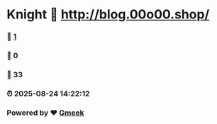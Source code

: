 # Knight :link: http://blog.00o00.shop/ 
### :page_facing_up: [1](http://blog.00o00.shop//tag.html) 
### :speech_balloon: 0 
### :hibiscus: 33 
### :alarm_clock: 2025-08-24 14:22:12 
### Powered by :heart: [Gmeek](https://github.com/Meekdai/Gmeek)
